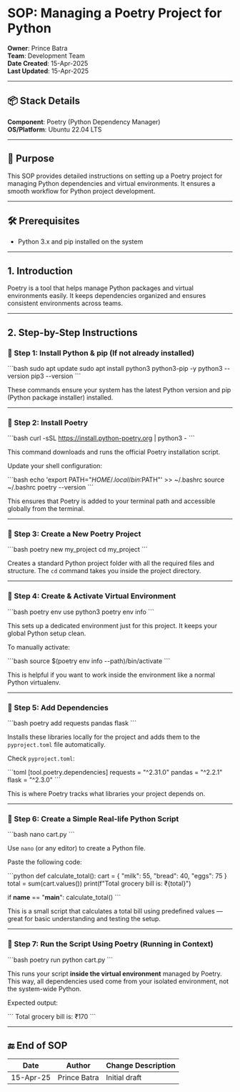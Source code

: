 # SOP: Managing a Poetry Project for Python

**Owner**: Prince Batra  
**Team**: Development Team  
**Date Created**: 15-Apr-2025  
**Last Updated**: 15-Apr-2025  

---

## 📦 Stack Details  
**Component**: Poetry (Python Dependency Manager)  
**OS/Platform**: Ubuntu 22.04 LTS  

---

## 🎯 Purpose  
This SOP provides detailed instructions on setting up a Poetry project for managing Python dependencies and virtual environments. It ensures a smooth workflow for Python project development.

---

## 🛠 Prerequisites  
- Python 3.x and pip installed on the system  

---

## 1. Introduction  
Poetry is a tool that helps manage Python packages and virtual environments easily. It keeps dependencies organized and ensures consistent environments across teams.

---

## 2. Step-by-Step Instructions  

### 📍 Step 1: Install Python & pip (If not already installed)

\`\`\`bash
sudo apt update
sudo apt install python3 python3-pip -y
python3 --version
pip3 --version
\`\`\`

These commands ensure your system has the latest Python version and pip (Python package installer) installed.

---

### 📍 Step 2: Install Poetry

\`\`\`bash
curl -sSL https://install.python-poetry.org | python3 -
\`\`\`

This command downloads and runs the official Poetry installation script.

Update your shell configuration:

\`\`\`bash
echo 'export PATH="$HOME/.local/bin:$PATH"' >> ~/.bashrc
source ~/.bashrc
poetry --version
\`\`\`

This ensures that Poetry is added to your terminal path and accessible globally from the terminal.

---

### 📍 Step 3: Create a New Poetry Project

\`\`\`bash
poetry new my_project
cd my_project
\`\`\`

Creates a standard Python project folder with all the required files and structure. The `cd` command takes you inside the project directory.

---

### 📍 Step 4: Create & Activate Virtual Environment

\`\`\`bash
poetry env use python3
poetry env info
\`\`\`

This sets up a dedicated environment just for this project. It keeps your global Python setup clean.

To manually activate:

\`\`\`bash
source $(poetry env info --path)/bin/activate
\`\`\`

This is helpful if you want to work inside the environment like a normal Python virtualenv.

---

### 📍 Step 5: Add Dependencies

\`\`\`bash
poetry add requests pandas flask
\`\`\`

Installs these libraries locally for the project and adds them to the `pyproject.toml` file automatically.

Check `pyproject.toml`:

\`\`\`toml
[tool.poetry.dependencies]
requests = "^2.31.0"
pandas = "^2.2.1"
flask = "^2.3.0"
\`\`\`

This is where Poetry tracks what libraries your project depends on.

---

### 📍 Step 6: Create a Simple Real-life Python Script 

\`\`\`bash
nano cart.py
\`\`\`

Use `nano` (or any editor) to create a Python file.

Paste the following code:

\`\`\`python
def calculate_total():
    cart = {
        "milk": 55,
        "bread": 40,
        "eggs": 75
    }
    total = sum(cart.values())
    print(f"Total grocery bill is: ₹{total}")

if __name__ == "__main__":
    calculate_total()
\`\`\`

This is a small script that calculates a total bill using predefined values — great for basic understanding and testing the setup.

---

### 📍 Step 7: Run the Script Using Poetry (Running in Context)

\`\`\`bash
poetry run python cart.py
\`\`\`

This runs your script **inside the virtual environment** managed by Poetry. This way, all dependencies used come from your isolated environment, not the system-wide Python.

Expected output:

\`\`\`
Total grocery bill is: ₹170
\`\`\`

---

## 🔚 End of SOP

| Date       | Author        | Change Description         |
|------------|---------------|----------------------------|
| 15-Apr-25  | Prince Batra  | Initial draft |
